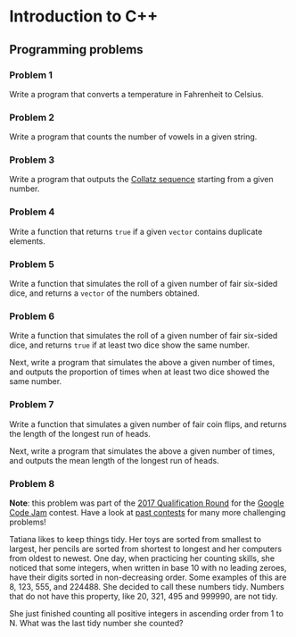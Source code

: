 # Introduction to C++

## Programming problems

### Problem 1

Write a program that converts a temperature in Fahrenheit to Celsius.

### Problem 2

Write a program that counts the number of vowels in a given string.

### Problem 3

Write a program that outputs the
[Collatz sequence](https://en.wikipedia.org/wiki/Collatz_conjecture)
starting from a given number.

### Problem 4

Write a function that returns `true` if a given `vector` contains duplicate
elements.

### Problem 5

Write a function that simulates the roll of a given number of fair six-sided
dice, and returns a `vector` of the numbers obtained.

### Problem 6

Write a function that simulates the roll of a given number of fair six-sided
dice, and returns `true` if at least two dice show the same number.

Next, write a program that simulates the above a given number of times, and
outputs the proportion of times when at least two dice showed the same number.

### Problem 7

Write a function that simulates a given number of fair coin flips, and returns
the length of the longest run of heads.

Next, write a program that simulates the above a given number of times, and
outputs the mean length of the longest run of heads.

### Problem 8

**Note**: this problem was part of the
[2017 Qualification Round](https://code.google.com/codejam/contest/3264486/dashboard#s=p1)
for the [Google Code Jam](https://code.google.com/codejam/) contest.
Have a look at [past contests](https://code.google.com/codejam/past-contests)
for many more challenging problems!

Tatiana likes to keep things tidy.
Her toys are sorted from smallest to largest, her pencils are sorted from
shortest to longest and her computers from oldest to newest.
One day, when practicing her counting skills, she noticed that some integers,
when written in base 10 with no leading zeroes, have their digits sorted in
non-decreasing order.
Some examples of this are 8, 123, 555, and 224488.
She decided to call these numbers tidy.
Numbers that do not have this property, like 20, 321, 495 and 999990, are not
tidy.

She just finished counting all positive integers in ascending order from 1 to N.
What was the last tidy number she counted?

